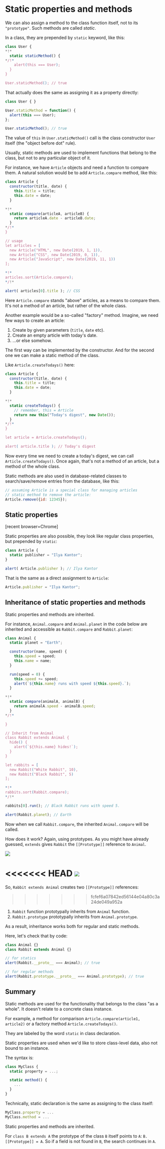 
# Static properties and methods

We can also assign a method to the class function itself, not to its `"prototype"`. Such methods are called *static*.

In a class, they are prepended by `static` keyword, like this:

```js run
class User {
*!*
  static staticMethod() {
*/!*
    alert(this === User);
  }
}

User.staticMethod(); // true
```

That actually does the same as assigning it as a property directly:

```js run
class User { }

User.staticMethod = function() {
  alert(this === User);
};

User.staticMethod(); // true
```

The value of `this` in `User.staticMethod()` call is the class constructor `User` itself (the "object before dot" rule).

Usually, static methods are used to implement functions that belong to the class, but not to any particular object of it.

For instance, we have `Article` objects and need a function to compare them. A natural solution would be to add `Article.compare` method, like this:

```js run
class Article {
  constructor(title, date) {
    this.title = title;
    this.date = date;
  }

*!*
  static compare(articleA, articleB) {
    return articleA.date - articleB.date;
  }
*/!*
}

// usage
let articles = [
  new Article("HTML", new Date(2019, 1, 1)),
  new Article("CSS", new Date(2019, 0, 1)),
  new Article("JavaScript", new Date(2019, 11, 1))
];

*!*
articles.sort(Article.compare);
*/!*

alert( articles[0].title ); // CSS
```

Here `Article.compare` stands "above" articles, as a means to compare them. It's not a method of an article, but rather of the whole class.

Another example would be a so-called "factory" method. Imagine, we need few ways to create an article:

1. Create by given parameters (`title`, `date` etc).
2. Create an empty article with today's date.
3. ...or else somehow.

The first way can be implemented by the constructor. And for the second one we can make a static method of the class.

Like `Article.createTodays()` here:

```js run
class Article {
  constructor(title, date) {
    this.title = title;
    this.date = date;
  }

*!*
  static createTodays() {
    // remember, this = Article
    return new this("Today's digest", new Date());
  }
*/!*
}

let article = Article.createTodays();

alert( article.title ); // Today's digest
```

Now every time we need to create a today's digest, we can call `Article.createTodays()`. Once again, that's not a method of an article, but a method of the whole class.

Static methods are also used in database-related classes to search/save/remove entries from the database, like this:

```js
// assuming Article is a special class for managing articles
// static method to remove the article:
Article.remove({id: 12345});
```

## Static properties

[recent browser=Chrome]

Static properties are also possible, they look like regular class properties, but prepended by `static`:

```js run
class Article {
  static publisher = "Ilya Kantor";
}

alert( Article.publisher ); // Ilya Kantor
```

That is the same as a direct assignment to `Article`:

```js
Article.publisher = "Ilya Kantor";
```

## Inheritance of static properties and methods

Static properties and methods are inherited.

For instance, `Animal.compare` and `Animal.planet` in the code below are inherited and accessible as `Rabbit.compare` and `Rabbit.planet`:

```js run
class Animal {
  static planet = "Earth";

  constructor(name, speed) {
    this.speed = speed;
    this.name = name;
  }

  run(speed = 0) {
    this.speed += speed;
    alert(`${this.name} runs with speed ${this.speed}.`);
  }

*!*
  static compare(animalA, animalB) {
    return animalA.speed - animalB.speed;
  }
*/!*

}

// Inherit from Animal
class Rabbit extends Animal {
  hide() {
    alert(`${this.name} hides!`);
  }
}

let rabbits = [
  new Rabbit("White Rabbit", 10),
  new Rabbit("Black Rabbit", 5)
];

*!*
rabbits.sort(Rabbit.compare);
*/!*

rabbits[0].run(); // Black Rabbit runs with speed 5.

alert(Rabbit.planet); // Earth
```

Now when we call `Rabbit.compare`, the inherited `Animal.compare` will be called.

How does it work? Again, using prototypes. As you might have already guessed, `extends` gives `Rabbit` the `[[Prototype]]` reference to `Animal`.

![](animal-rabbit-static.svg)

<<<<<<< HEAD
![](animal-rabbit-static.svg)
=======
So, `Rabbit extends Animal` creates two `[[Prototype]]` references:
>>>>>>> fcfef6a07842ed56144e04a80c3a24de049a952a

1. `Rabbit` function prototypally inherits from `Animal` function.
2. `Rabbit.prototype` prototypally inherits from `Animal.prototype`.

As a result, inheritance works both for regular and static methods.

Here, let's check that by code:

```js run
class Animal {}
class Rabbit extends Animal {}

// for statics
alert(Rabbit.__proto__ === Animal); // true

// for regular methods
alert(Rabbit.prototype.__proto__ === Animal.prototype); // true
```

## Summary

Static methods are used for the functionality that belongs to the class "as a whole". It doesn't relate to a concrete class instance.

For example, a method for comparison `Article.compare(article1, article2)` or a factory method `Article.createTodays()`.

They are labeled by the word `static` in class declaration.

Static properties are used when we'd like to store class-level data, also not bound to an instance.

The syntax is:

```js
class MyClass {
  static property = ...;

  static method() {
    ...
  }
}
```

Technically, static declaration is the same as assigning to the class itself:

```js
MyClass.property = ...
MyClass.method = ...
```

Static properties and methods are inherited.

For `class B extends A` the prototype of the class `B` itself points to `A`: `B.[[Prototype]] = A`. So if a field is not found in `B`, the search continues in `A`.
